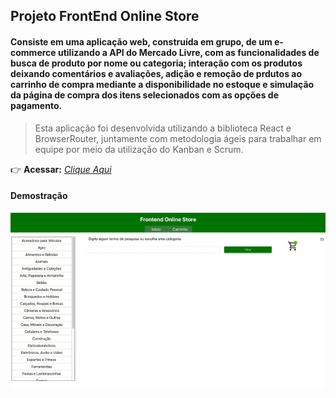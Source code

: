 ## Projeto FrontEnd Online Store

#### Consiste em uma aplicação web, construída em grupo, de um e-commerce utilizando a API do Mercado Livre, com as funcionalidades de busca de produto por nome ou categoria; interação com os produtos deixando comentários e avaliações, adição e remoção de prdutos ao carrinho de compra mediante a disponibilidade no estoque e simulação da página de compra dos itens selecionados com as opções de pagamento.
> Esta aplicação foi desenvolvida utilizando a biblioteca React e BrowserRouter, juntamente com metodologia ágeis para trabalhar em equipe por meio da utilização do Kanban e Scrum.

:point_right: **Acessar:** _[Clique Aqui](colocar)_

#### Demostração
<p align="center">
  <img src="https://github.com/guilherme-ac-fernandes/frontend-online-store/blob/main/frontend-online-store.gif" alt="FrontEnd Online Store Gif - Demostração"/>
</p>
